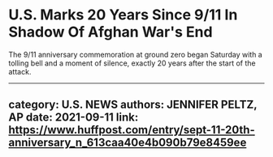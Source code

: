 # U.S. Marks 20 Years Since 9/11 In Shadow Of Afghan War's End

The 9/11 anniversary commemoration at ground zero began Saturday with a tolling bell and a moment of silence, exactly 20 years after the start of the attack.

---
category: U.S. NEWS
authors: JENNIFER PELTZ, AP
date: 2021-09-11
link: https://www.huffpost.com/entry/sept-11-20th-anniversary_n_613caa40e4b090b79e8459ee
---
